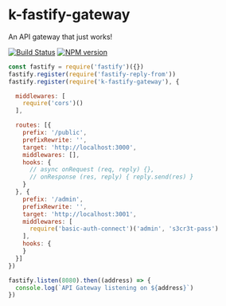 # k-fastify-gateway
An API gateway that just works!

[![Build Status](https://travis-ci.org/jkyberneees/fastify-gateway.svg?branch=master)](https://travis-ci.org/jkyberneees/fastify-gateway)
[![NPM version](https://img.shields.io/npm/v/k-fastify-gateway.svg?style=flat)](https://www.npmjs.com/package/k-fastify-gateway)

```js
const fastify = require('fastify')({})
fastify.register(require('fastify-reply-from'))
fastify.register(require('k-fastify-gateway'), {

  middlewares: [
    require('cors')()
  ],

  routes: [{
    prefix: '/public',
    prefixRewrite: '',
    target: 'http://localhost:3000',
    middlewares: [],
    hooks: {
      // async onRequest (req, reply) {},
      // onResponse (res, reply) { reply.send(res) }
    }
  }, {
    prefix: '/admin',
    prefixRewrite: '',
    target: 'http://localhost:3001',
    middlewares: [
      require('basic-auth-connect')('admin', 's3cr3t-pass')
    ],
    hooks: {
    }
  }]
})

fastify.listen(8080).then((address) => {
  console.log(`API Gateway listening on ${address}`)
})
```